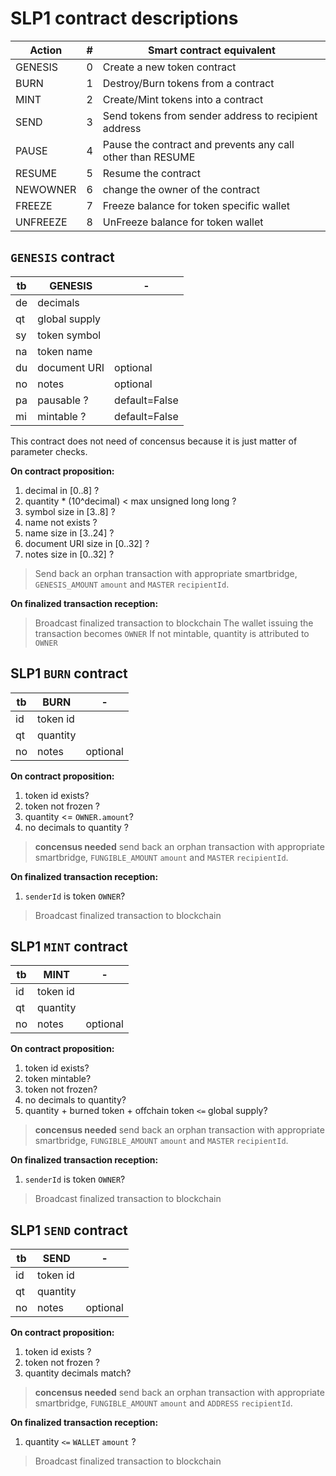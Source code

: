 # SLP1 contract descriptions

Action|#|Smart contract equivalent
-|-|-
GENESIS|0|Create a new token contract
BURN|1|Destroy/Burn tokens from a contract
MINT|2|Create/Mint tokens into a contract
SEND|3|Send tokens from sender address to recipient address
PAUSE|4|Pause the contract and prevents any call other than RESUME
RESUME|5|Resume the contract
NEWOWNER|6|change the owner of the contract
FREEZE|7|Freeze balance for token specific wallet
UNFREEZE|8|UnFreeze balance for token wallet

<!-- **SLP2**
Action|#|NFT equivalent
-|-|-
GENESIS|0|Create a new token
PAUSE|4|Pause the contract and prevents any call other than RESUME
RESUME|5|Resume the contract
NEWOWNER|6|Change the owner of the contract
AUTHMETA|9|Authorize a wallet to add metadata
REVOKEMETA|10|Revoke authorization to add metadata
ADDMETA|11|Add metadata to a contract
VOIDMETA|12|Mark a previously added metadata as void
CLONE|13|Create new token by cloning this contract information -->

## `GENESIS` contract

tb|GENESIS|-
-|-|-
de|decimals
qt|global supply
sy|token symbol
na|token name
du|document URI|optional
no|notes|optional
pa|pausable ?|default=False
mi|mintable ?|default=False

This contract does not need of concensus because it is just matter of parameter checks.

**On contract proposition:**
  1. decimal in [0..8] ?
  2. quantity * (10^decimal) < max unsigned long long ?
  3. symbol size in [3..8] ?
  4. name not exists ?
  5. name size in [3..24] ?
  6. document URI size in [0..32] ?
  7. notes size in [0..32] ?
  > Send back an orphan transaction with appropriate smartbridge, `GENESIS_AMOUNT` `amount` and `MASTER` `recipientId`.

**On finalized transaction reception:**
  > Broadcast finalized transaction to blockchain
  > The wallet issuing the transaction becomes `OWNER`
  > If not mintable, quantity is attributed to `OWNER`

## SLP1 `BURN` contract

tb|BURN|-
-|-|-
id|token id
qt|quantity
no|notes|optional

**On contract proposition:**
  1. token id exists?
  2. token not frozen ?
  3. quantity <= `OWNER.amount`?
  4. no decimals to quantity ?
  > **concensus needed**
  > send back an orphan transaction with appropriate smartbridge, `FUNGIBLE_AMOUNT` `amount` and `MASTER` `recipientId`.

**On finalized transaction reception:**
  1. `senderId` is token `OWNER`?
  > Broadcast finalized transaction to blockchain

## SLP1 `MINT` contract

tb|MINT|-
-|-|-
id|token id
qt|quantity
no|notes|optional

**On contract proposition:**
  1. token id exists?
  2. token mintable?
  3. token not frozen?
  4. no decimals to quantity?
  5. quantity + burned token + offchain token `<=` global supply?
  > **concensus needed**
  > send back an orphan transaction with appropriate smartbridge, `FUNGIBLE_AMOUNT` `amount` and `MASTER` `recipientId`.

**On finalized transaction reception:**
  1. `senderId` is token `OWNER`?
  > Broadcast finalized transaction to blockchain

## SLP1 `SEND` contract

tb|SEND|-
-|-|-
id|token id
qt|quantity
no|notes|optional

**On contract proposition:**
  1. token id exists ?
  2. token not frozen ?
  3. quantity decimals match?
  > **concensus needed**
  > send back an orphan transaction with appropriate smartbridge, `FUNGIBLE_AMOUNT` `amount` and `ADDRESS` `recipientId`.
 
**On finalized transaction reception:**
  1.  quantity  `<=` `WALLET` `amount` ?
  > Broadcast finalized transaction to blockchain